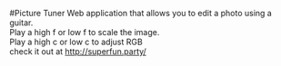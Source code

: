 #Picture Tuner
Web application that allows you to edit a photo using a guitar.  
Play a high f or low f to scale the image.  
Play a high c or low c to adjust RGB  
check it out at http://superfun.party/  
